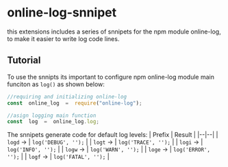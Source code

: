 
# online-log-snnipet 

  

this extensions includes a series of snnipets for the npm module online-log, to make it easier to write log code lines.

## Tutorial

To use the snnipts its important to configure npm online-log module main funciton as `log()` as shown below:

```javascript
//requiring and initializing online-log
const  online_log  =  require("online-log");

//asign logging main function
const  log  =  online_log.log;
```

The snnipets generate code for default log levels:
| Prefix | Result |
|--|--|
| `logd` &rarr; | `log('DEBUG', '');` |
| `logt` &rarr; | `log('TRACE', '');` |
| `logi` &rarr; | `log('INFO', '');` |
| `logw` &rarr; | `log('WARN', '');` |
| `loge` &rarr; | `log('ERROR', '');` |
| `logf` &rarr; | `log('FATAL', '');` |

